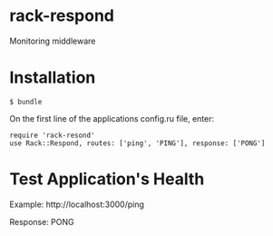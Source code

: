 rack-respond
===========

Monitoring middleware

Installation
============

    $ bundle

On the first line of the applications config.ru file, enter:  

    require 'rack-resond'
    use Rack::Respond, routes: ['ping', 'PING'], response: ['PONG']

Test Application's Health
=========================

Example:
http://localhost:3000/ping

Response:
PONG
